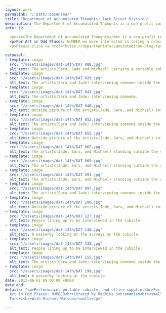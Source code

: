```yaml
---
layout: work
permalink: "/:path/:basename/"
title: "Department of Accumulated Thoughts: 14th Street Division"
description: The Department of Accumulated Thoughts is a non-profit company that seeks to collect, archive, and share the mundane and extraordinary routines, thoughts, and details that structure various groups of people.
info: |2-

  <p><em>The Department of Accumulated Thoughts</em> is a non-profit company that seeks to collect, archive, and share the mundane and extraordinary routines, thoughts, and details that structure various groups of people. Our goal is to accumulate and reflect back the unconscious and conscious thought patterns that weave through and interconnect populations. We are driven to build bridges between the private spheres of individual lives.</p>
  <p>For Art in Odd Places: NUMBER we were interested in taking a cross-section of Manhattan with 14th Street as our case study. This street is the longest in Manhattan and represents a diverse demographic. We interacted with the public by inviting them in our portable cubicle with a three-part survey. We started from the East Village and ended in the Hudson River for a span of 10 hours.</p>
  <p>Please click <a href="https://departmentofaccumulatedthou-blog.tumblr.com/">HERE</a> to see all the surveys.</p>

carousel:
- template: image
  src: "/assets/images/dat-14th/DAT 008.jpg"
  alt_text: The artists(Sara, Jade and Michael) carrying a portable cubicle.
- template: image
  src: "/assets/images/dat-14th/DAT 029.jpg"
  alt_text: The artists(Sara and Jade) interviewing someone inside the cubicle.
- template: image
  src: "/assets/images/dat-14th/DAT 043.jpg"
  alt_text: The artists(Sara and Jade) interviewing someone.
- template: image
  src: "/assets/images/dat-14th/DAT 046.jpg"
  alt_text: Outside picture of the artists(Jade, Sara, and Michael) interviewing someone inside the cubicle.
- template: image
  src: "/assets/images/dat-14th/DAT 052.jpg"
  alt_text: The artists(Sara and Jade) interviewing someone inside the cubicle.
- template: image
  src: "/assets/images/dat-14th/DAT 055.jpg"
  alt_text: Outside picture of the artists(Jade, Sara, and Michael) interviewing someone inside the cubicle.
- template: image
  src: "/assets/images/dat-14th/DAT 062.jpg"
  alt_text: The artists(Jade, Sara, and Michael) standing outside the cubicle).
- template: image
  src: "/assets/images/dat-14th/DAT 069.jpg"
  alt_text: The artists(Jade, Sara, and Michael) standing outside the cubicle).
- template: image
  src: "/assets/images/dat-14th/DAT 093.jpg"
  alt_text: The artists(Jade, Sara, and Michael) standing outside the cubicle).
- template: image
  src: "/assets/images/dat-14th/DAT 097.jpg"
  alt_text: The artists(Sara and Jade) interviewing someone inside the cubicle.
- template: image
  src: "/assets/images/dat-14th/DAT 100.jpg"
  alt_text: Outside picture of the artists(Jade, Sara, and Michael) interviewing someone inside the cubicle.
- template: image
  src: "/assets/images/dat-14th/DAT 127.jpg"
  alt_text: People lining up to be interviewed in the cubicle.
- template: image
  src: "/assets/images/dat-14th/DAT 130.jpg"
  alt_text: A passerby looking at the surveys on the cubicle.
- template: image
  src: "/assets/images/dat-14th/DAT 135.jpg"
  alt_text: People lining up to be interviewed in the cubicle.
- template: image
  src: "/assets/images/dat-14th/DAT 155.jpg"
  alt_text: The artists(Sara and Jade) interviewing someone inside the cubicle.
- template: image
  src: "/assets/images/dat-14th/DAT 199.jpg"
  alt_text: A passerby looking at the cubicle.
date: 2013-06-01 05:00:00 +0000
date_end:
details: "<p>Performance, portable cubicle, and office supplies<br>Performance for
  Art In Odd Places: NUMBER<br>Curated by Radhika Subramaniam<br><small>Photo credit: Caitlin
  Turski<br>With Michael Watson</small></p>"

---
```

